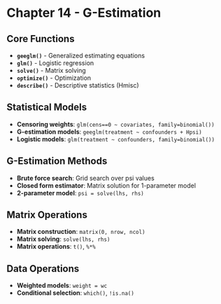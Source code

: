 # Chapter 14 - G-Estimation

## Core Functions
- **`geeglm()`** - Generalized estimating equations
- **`glm()`** - Logistic regression
- **`solve()`** - Matrix solving
- **`optimize()`** - Optimization
- **`describe()`** - Descriptive statistics (Hmisc)

## Statistical Models
- **Censoring weights**: `glm(cens==0 ~ covariates, family=binomial())`
- **G-estimation models**: `geeglm(treatment ~ confounders + Hpsi)`
- **Logistic models**: `glm(treatment ~ confounders, family=binomial())`

## G-Estimation Methods
- **Brute force search**: Grid search over psi values
- **Closed form estimator**: Matrix solution for 1-parameter model
- **2-parameter model**: `psi = solve(lhs, rhs)`

## Matrix Operations
- **Matrix construction**: `matrix(0, nrow, ncol)`
- **Matrix solving**: `solve(lhs, rhs)`
- **Matrix operations**: `t()`, `%*%`

## Data Operations
- **Weighted models**: `weight = wc`
- **Conditional selection**: `which()`, `!is.na()`
